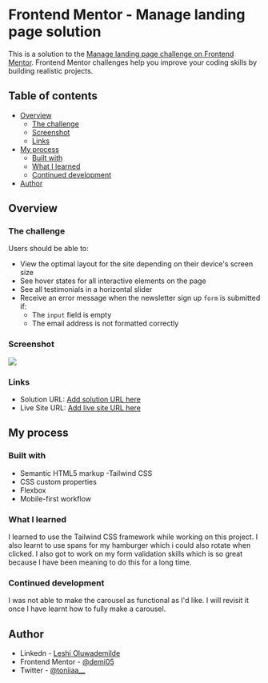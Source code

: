 # Frontend Mentor - Manage landing page solution

This is a solution to the [Manage landing page challenge on Frontend Mentor](https://www.frontendmentor.io/challenges/manage-landing-page-SLXqC6P5). Frontend Mentor challenges help you improve your coding skills by building realistic projects. 

## Table of contents

- [Overview](#overview)
  - [The challenge](#the-challenge)
  - [Screenshot](#screenshot)
  - [Links](#links)
- [My process](#my-process)
  - [Built with](#built-with)
  - [What I learned](#what-i-learned)
  - [Continued development](#continued-development)
- [Author](#author)

## Overview

### The challenge

Users should be able to:

- View the optimal layout for the site depending on their device's screen size
- See hover states for all interactive elements on the page
- See all testimonials in a horizontal slider
- Receive an error message when the newsletter sign up `form` is submitted if:
  - The `input` field is empty
  - The email address is not formatted correctly

### Screenshot

![](./screenshot.jpg)

### Links

- Solution URL: [Add solution URL here](https://github.com/demi05/manage-landing-page)
- Live Site URL: [Add live site URL here](https://manage-landing-page-demi05.netlify.app/#)

## My process

### Built with

- Semantic HTML5 markup
-Tailwind CSS
- CSS custom properties
- Flexbox
- Mobile-first workflow

### What I learned
I learned to use the Tailwind CSS framework while working on this project. I also learnt to use spans for my hamburger which i could also rotate when clicked. 
I also got to work on my form validation skills which is so great because I have been meaning to do this for a long time.

### Continued development
I was not able to make the carousel as functional as I'd like. I will revisit it once I have learnt how to fully make  a carousel.

## Author

- Linkedn - [Leshi Oluwademilde](https://www.linkedin.com/in/demiladeleshi276/)
- Frontend Mentor - [@demi05](https://www.frontendmentor.io/profile/demi05)
- Twitter - [@toniiaa__](https://www.twitter.com/yourusername)

